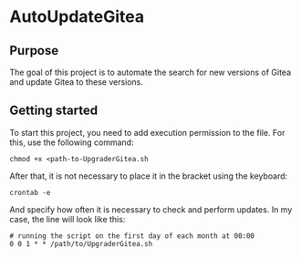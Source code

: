 # AutoUpdateGitea

## Purpose ##
The goal of this project is to automate the search for new versions of Gitea and update Gitea to these versions.

## Getting started ##
To start this project, you need to add execution permission to the file. For this, use the following command:
```
chmod +x <path-to-UpgraderGitea.sh
```

After that, it is not necessary to place it in the bracket using the keyboard:
```
crontab -e
```

And specify how often it is necessary to check and perform updates. In my case, the line will look like this:
```
# running the script on the first day of each month at 00:00
0 0 1 * * /path/to/UpgraderGitea.sh
```

